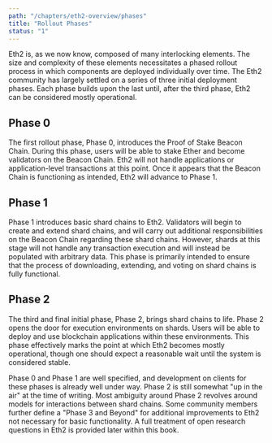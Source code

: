 ```yaml
---
path: "/chapters/eth2-overview/phases"
title: "Rollout Phases"
status: "1"
---
```


Eth2 is, as we now know, composed of many interlocking elements. The size and complexity of these elements necessitates a phased rollout process in which components are deployed individually over time. The Eth2 community has largely settled on a series of three initial deployment phases. Each phase builds upon the last until, after the third phase, Eth2 can be considered mostly operational.

## Phase 0
The first rollout phase, Phase 0, introduces the Proof of Stake Beacon Chain. During this phase, users will be able to stake Ether and become validators on the Beacon Chain. Eth2 will not handle applications or application-level transactions at this point. Once it appears that the Beacon Chain is functioning as intended, Eth2 will advance to Phase 1.

## Phase 1
Phase 1 introduces basic shard chains to Eth2. Validators will begin to create and extend shard chains, and will carry out additional responsibilities on the Beacon Chain regarding these shard chains. However, shards at this stage will not handle any transaction execution and will instead be populated with arbitrary data. This phase is primarily intended to ensure that the process of downloading, extending, and voting on shard chains is fully functional.

## Phase 2
The third and final initial phase, Phase 2, brings shard chains to life. Phase 2 opens the door for execution environments on shards. Users will be able to deploy and use blockchain applications within these environments. This phase effectively marks the point at which Eth2 becomes mostly operational, though one should expect a reasonable wait until the system is considered stable.

Phase 0 and Phase 1 are well specified, and development on clients for these phases is already well under way. Phase 2 is still somewhat "up in the air" at the time of writing. Most ambiguity around Phase 2 revolves around models for interactions between shard chains. Some community members further define a "Phase 3 and Beyond" for additional improvements to Eth2 not necessary for basic functionality. A full treatment of open research questions in Eth2 is provided later within this book.